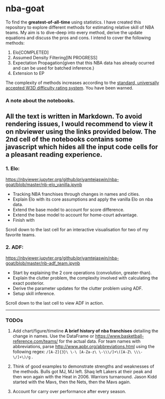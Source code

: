 # nba-goat

To find the **greatest-of-all-time** using statistics. I have created this repository to explore different methods for estimating relative skill of NBA teams. My aim is to dive-deep into every method, derive the update equations and discuss the pros and cons. I intend to cover the following methods:
1. Elo[COMPLETED]
2. Assumed Density Filtering[IN PROGRESS]
3. Expectation Propagation(given that this NBA data has already ocurred and can be used for batched inference.)
4. Extension to EP

The complexity of methods increases according to the [standard, universally accepted W3D difficulty rating system](http://agentpalmer.com/wp-content/uploads/2014/10/Setting-your-Wolfenstein-3D-Difficulty-Level.jpg). You have been warned.

### A note about the notebooks.
All the text is written in Markdown. To avoid rendering issues, I would recommend to view it on nbviewer using the links provided below. The 2nd cell of the notebooks contains some javascript which hides all the input code cells for a pleasant reading experience. 
---

### 1. Elo:
https://nbviewer.jupyter.org/github/priyamtejaswin/nba-goat/blob/master/nb-elo_vanilla.ipynb
- Tracking NBA franchises through changes in names and cities.
- Explain Elo with its core assumptions and apply the vanilla Elo on nba data.
- Extend the base model to account for score difference.
- Extend the base model to account for home-court advantage.
- Finish with 

Scroll down to the last cell for an interactive visualisation for two of my favorite teams.

### 2. ADF:
https://nbviewer.jupyter.org/github/priyamtejaswin/nba-goat/blob/master/nb-adf_team.ipynb
- Start by explaining the 2 core operations (convolution, greater-than).
- Explain the clutter problem, the complexity involved with calculating the exact posterior.
- Derive the parameter updates for the clutter problem using ADF.
- Setup skill inference.

Scroll down to the last cell to view ADF in action.

---

### TODOs

1. Add chart/figure/timeline **A brief history of nba franchises** detailing the change in names. Use the DataFrame or https://www.basketball-reference.com/teams/ for the actual data. For team names with abbreviations, parse http://www.apbr.org/abbreviations.html using the following regex: `/[A-Z]{3}\ \-\ [A-Za-z\ \-\\\/]+\([A-Z\ \\\-\/]+\)/g` .

2. Think of good examples to demonstrate strengths and weaknesses of the methods. Bulls got MJ, MJ left. Shaq left Lakers at their peak and then won again with the Heat in 2006. Warriors turnaround. Jason Kidd started with the Mavs, then the Nets, then the Mavs again.

3. Account for carry over performance after every season.
